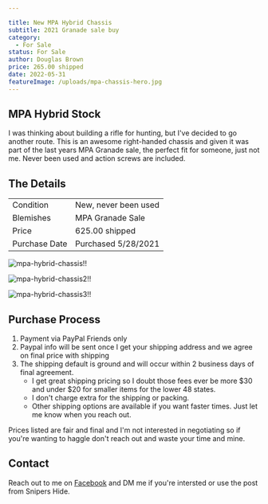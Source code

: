 ```yaml
---

title: New MPA Hybrid Chassis
subtitle: 2021 Granade sale buy
category:
  - For Sale
status: For Sale
author: Douglas Brown
price: 265.00 shipped
date: 2022-05-31
featureImage: /uploads/mpa-chassis-hero.jpg
---
```

## MPA Hybrid Stock

I was thinking about building a rifle for hunting, but I've decided to go another route. This is an awesome right-handed chassis and given it was part of the last years MPA Granade sale, the perfect fit for someone, just not me.  Never been used and action screws are included.

## The Details

|                   |                                                      |
| ------------------| ---------------------------------------------------- |
| Condition         | New, never been used                                 |
| Blemishes         | MPA Granade Sale                                     |
| Price             | 625.00 shipped              |
| Purchase Date     | Purchased 5/28/2021                                  |

![mpa-hybrid-chassis!!](/uploads/mpahybrid1.jpg)

![mpa-hybrid-chassis2!!](/uploads/mpahybrid2.jpg)

![mpa-hybrid-chassis3!!](/uploads/mpahybrid3.jpg)

## Purchase Process

1. Payment via PayPal Friends only
2. Paypal info will be sent once I get your shipping address and we agree on final price with shipping
3. The shipping default is ground and will occur within 2 business days of final agreement. 
    - I get great shipping pricing so I doubt those fees ever be more $30 and under $20 for smaller items for the lower 48 states.  
    - I don't charge extra for the shipping or packing. 
    - Other shipping options are available if you want faster times. Just let me know when you reach out. 

Prices listed are fair and final and I'm not interested in negotiating so if you're wanting to haggle don't reach out and waste your time and mine. 
## Contact
Reach out to me on [Facebook](https://www.facebook.com/douglasbrownca) and DM me if you're intersted or use the post from Snipers Hide.

